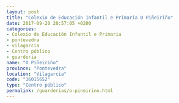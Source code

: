 ```yaml
---
layout: post
title: "Colexio de Educación Infantil e Primaria O Piñeiriño"
date: 2017-09-20 20:57:05 +0200
categories:
- Colexio de Educación Infantil e Primaria
- pontevedra
- vilagarcia
- Centro público
- guarderia
name: "O Piñeiriño"
province: "Pontevedra"
location: "Vilagarcia"
code: "36015652"
type: "Centro público"
permalink: /guarderias/o-pineirino.html
---
```

